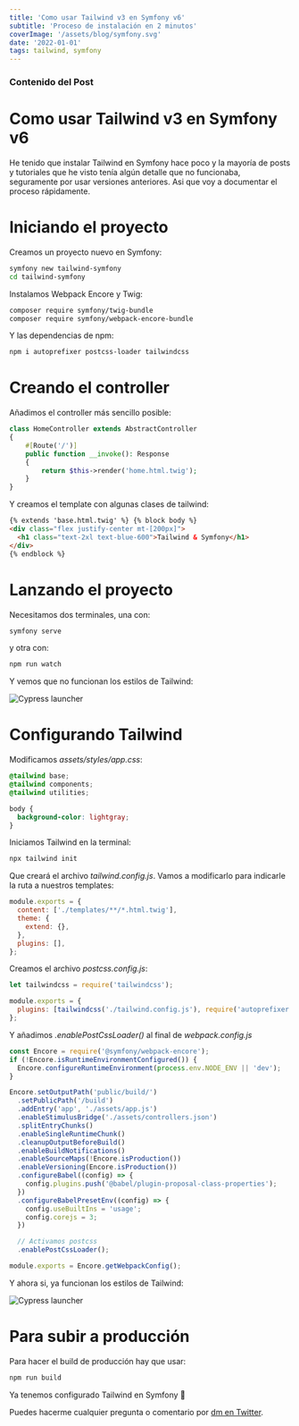```yaml
---
title: 'Como usar Tailwind v3 en Symfony v6'
subtitle: 'Proceso de instalación en 2 minutos'
coverImage: '/assets/blog/symfony.svg'
date: '2022-01-01'
tags: tailwind, symfony
---
```


### Contenido del Post

# Como usar Tailwind v3 en Symfony v6

He tenido que instalar Tailwind en Symfony hace poco y la mayoría de posts y tutoriales que he visto tenía algún detalle que no funcionaba, seguramente por usar versiones anteriores. Asi que voy a documentar el proceso rápidamente.

# Iniciando el proyecto

Creamos un proyecto nuevo en Symfony:

```bash
symfony new tailwind-symfony
cd tailwind-symfony
```

Instalamos Webpack Encore y Twig:

```bash
composer require symfony/twig-bundle
composer require symfony/webpack-encore-bundle
```

Y las dependencias de npm:

```bash
npm i autoprefixer postcss-loader tailwindcss
```

# Creando el controller

Añadimos el controller más sencillo posible:

```php
class HomeController extends AbstractController
{
    #[Route('/')]
    public function __invoke(): Response
    {
        return $this->render('home.html.twig');
    }
}
```

Y creamos el template con algunas clases de tailwind:

```html
{% extends 'base.html.twig' %} {% block body %}
<div class="flex justify-center mt-[200px]">
  <h1 class="text-2xl text-blue-600">Tailwind & Symfony</h1>
</div>
{% endblock %}
```

# Lanzando el proyecto

Necesitamos dos terminales, una con:

```bash
symfony serve
```

y otra con:

```bash
npm run watch
```

Y vemos que no funcionan los estilos de Tailwind:

![Cypress launcher](/images/tailwind-1.png)

# Configurando Tailwind

Modificamos _assets/styles/app.css_:

```css
@tailwind base;
@tailwind components;
@tailwind utilities;

body {
  background-color: lightgray;
}
```

Iniciamos Tailwind en la terminal:

```bash
npx tailwind init
```

Que creará el archivo _tailwind.config.js_. Vamos a modificarlo para indicarle la ruta a nuestros templates:

```js
module.exports = {
  content: ['./templates/**/*.html.twig'],
  theme: {
    extend: {},
  },
  plugins: [],
};
```

Creamos el archivo _postcss.config.js_:

```js
let tailwindcss = require('tailwindcss');

module.exports = {
  plugins: [tailwindcss('./tailwind.config.js'), require('autoprefixer')],
};
```

Y añadimos _.enablePostCssLoader()_ al final de _webpack.config.js_

```js
const Encore = require('@symfony/webpack-encore');
if (!Encore.isRuntimeEnvironmentConfigured()) {
  Encore.configureRuntimeEnvironment(process.env.NODE_ENV || 'dev');
}

Encore.setOutputPath('public/build/')
  .setPublicPath('/build')
  .addEntry('app', './assets/app.js')
  .enableStimulusBridge('./assets/controllers.json')
  .splitEntryChunks()
  .enableSingleRuntimeChunk()
  .cleanupOutputBeforeBuild()
  .enableBuildNotifications()
  .enableSourceMaps(!Encore.isProduction())
  .enableVersioning(Encore.isProduction())
  .configureBabel((config) => {
    config.plugins.push('@babel/plugin-proposal-class-properties');
  })
  .configureBabelPresetEnv((config) => {
    config.useBuiltIns = 'usage';
    config.corejs = 3;
  })

  // Activamos postcss
  .enablePostCssLoader();

module.exports = Encore.getWebpackConfig();
```

Y ahora si, ya funcionan los estilos de Tailwind:

![Cypress launcher](/images/tailwind-2.png)

# Para subir a producción

Para hacer el build de producción hay que usar:

```bash
npm run build
```

Ya tenemos configurado Tailwind en Symfony 🥳

Puedes hacerme cualquier pregunta o comentario por [dm en Twitter](https://twitter.com/albertobeiz).
